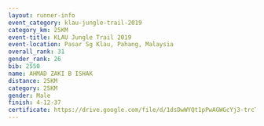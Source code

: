 ```yaml
---
layout: runner-info 
event_category: klau-jungle-trail-2019 
category_km: 25KM 
event-title: KLAU Jungle Trail 2019 
event-location: Pasar Sg Klau, Pahang, Malaysia 
overall_rank: 31
gender_rank: 26
bib: 2550
name: AHMAD ZAKI B ISHAK
distance: 25KM
category: 25KM
gender: Male
finish: 4-12-37
certificate: https://drive.google.com/file/d/1dsDwWYQt1pPwAGWGcYj3-trcT1tBjbrC/view?usp=sharing
---
```


